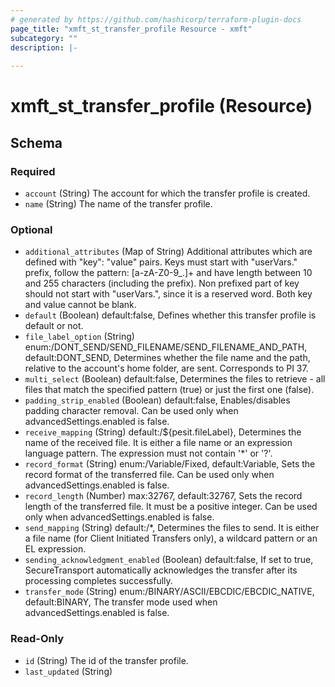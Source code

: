 ```yaml
---
# generated by https://github.com/hashicorp/terraform-plugin-docs
page_title: "xmft_st_transfer_profile Resource - xmft"
subcategory: ""
description: |-
  
---
```


# xmft_st_transfer_profile (Resource)





<!-- schema generated by tfplugindocs -->
## Schema

### Required

- `account` (String) The account for which the transfer profile is created.
- `name` (String) The name of the transfer profile.

### Optional

- `additional_attributes` (Map of String) Additional attributes which are defined with "key": "value" pairs. Keys must start with "userVars." prefix, follow the pattern: [a-zA-Z0-9_.]+
and have length between 10 and 255 characters (including the prefix). Non prefixed part of key should not start with "userVars.", since it is
a reserved word. Both key and value cannot be blank.
- `default` (Boolean) default:false, Defines whether this transfer profile is default or not.
- `file_label_option` (String) enum:/DONT_SEND/SEND_FILENAME/SEND_FILENAME_AND_PATH, default:DONT_SEND, Determines whether the file name and the path, relative to the account's home folder, are sent. Corresponds to PI 37.
- `multi_select` (Boolean) default:false, Determines the files to retrieve - all files that match the specified pattern (true) or just the first one (false).
- `padding_strip_enabled` (Boolean) default:false, Enables/disables padding character removal. Can be used only when advancedSettings.enabled is false.
- `receive_mapping` (String) default:/${pesit.fileLabel}, Determines the name of the received file. It is either a file name or an expression language pattern. The expression must not contain '*' or '?'.
- `record_format` (String) enum:/Variable/Fixed, default:Variable, Sets the record format of the transferred file. Can be used only when advancedSettings.enabled is false.
- `record_length` (Number) max:32767, default:32767, Sets the record length of the transferred file. It must be a positive integer. Can be used only when advancedSettings.enabled is false.
- `send_mapping` (String) default:/*, Determines the files to send. It is either a file name (for Client Initiated Transfers only), a wildcard pattern or an EL expression.
- `sending_acknowledgment_enabled` (Boolean) default:false, If set to true, SecureTransport automatically acknowledges the transfer after its processing completes successfully.
- `transfer_mode` (String) enum:/BINARY/ASCII/EBCDIC/EBCDIC_NATIVE, default:BINARY, The transfer mode used when advancedSettings.enabled is false.

### Read-Only

- `id` (String) The id of the transfer profile.
- `last_updated` (String)
